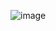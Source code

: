 ![image](https://github.com/MartonMolditz/Eat-and-Split/assets/125396702/c446c0c1-f1e9-4acd-9e4a-4bbc0ade8727)
